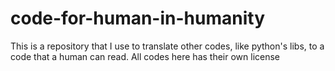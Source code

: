 # code-for-human-in-humanity
This is a repository that I use to translate other codes, like python's libs, to a code that a human can read. All codes here has their own license 

